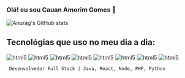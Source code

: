 
### Olá! eu sou Cauan Amorim Gomes 👋

![Anurag's GitHub stats](https://github-readme-stats.vercel.app/api?username=cauanamorimgomes&show_icons=true&theme=merko)



## Tecnológias que uso no meu dia a dia:

<div style = "inline-block">
    <img align = "center" alt = "html5" src = "https://img.shields.io/badge/HTML5-E34F26?style=for-the-badge&logo=html5&logoColor=white">
    <img align = "center" alt = "html5" src = "https://img.shields.io/badge/CSS3-1572B6?style=for-the-badge&logo=css3&logoColor=white">
    <img align = "center" alt = "html5" src = "https://img.shields.io/badge/JavaScript-323330?style=for-the-badge&logo=javascript&logoColor=F7DF1E">
    <img align = "center" alt = "html5" src = "https://img.shields.io/badge/Node.js-43853D?style=for-the-badge&logo=node.js&logoColor=white">
     <img align = "center" alt = "html5" src = "https://img.shields.io/badge/React-20232A?style=for-the-badge&logo=react&logoColor=61DAFB">
     <img align = "center" alt = "html5" src = "https://img.shields.io/badge/PHP-777BB4?style=for-the-badge&logo=php&logoColor=white">
     <img align = "center" alt = "html5" src = "https://img.shields.io/badge/Java-ED8B00?style=for-the-badge&logo=openjdk&logoColor=white">
     <img align = "center" alt = "html5" src = "https://img.shields.io/badge/Python-14354C?style=for-the-badge&logo=python&logoColor=white">

     Desenvolvedor Full Stack | Java, React, Node, PHP, Python
</div>
